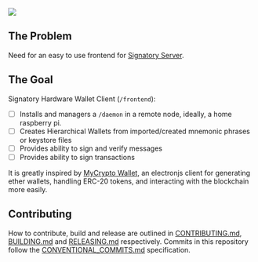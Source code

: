 ![](https://siasky.net/vAEov_UffYU0bj_Vg-DyASXGGevpA0pYDXBUFgeNqXSw4Q)

## The Problem

Need for an easy to use frontend for [Signatory Server](https://signatory.dev).

## The Goal

Signatory Hardware Wallet Client (`/frontend`):

- [ ] Installs and managers a `/daemon` in a remote node, ideally, a home raspberry pi.
- [ ] Creates Hierarchical Wallets from imported/created mnemonic phrases or keystore files
- [ ] Provides ability to sign and verify messages
- [ ] Provides ability to sign transactions

It is greatly inspired by [MyCrypto Wallet](https://github.com/MyCryptoHQ/MyCrypto), an electronjs client for generating ether wallets, handling ERC-20 tokens, and interacting with the blockchain more easily.

## Contributing

How to contribute, build and release are outlined in [CONTRIBUTING.md](CONTRIBUTING.md), [BUILDING.md](BUILDING.md) and [RELEASING.md](RELEASING.md) respectively. Commits in this repository follow the [CONVENTIONAL_COMMITS.md](CONVENTIONAL_COMMITS.md) specification.
